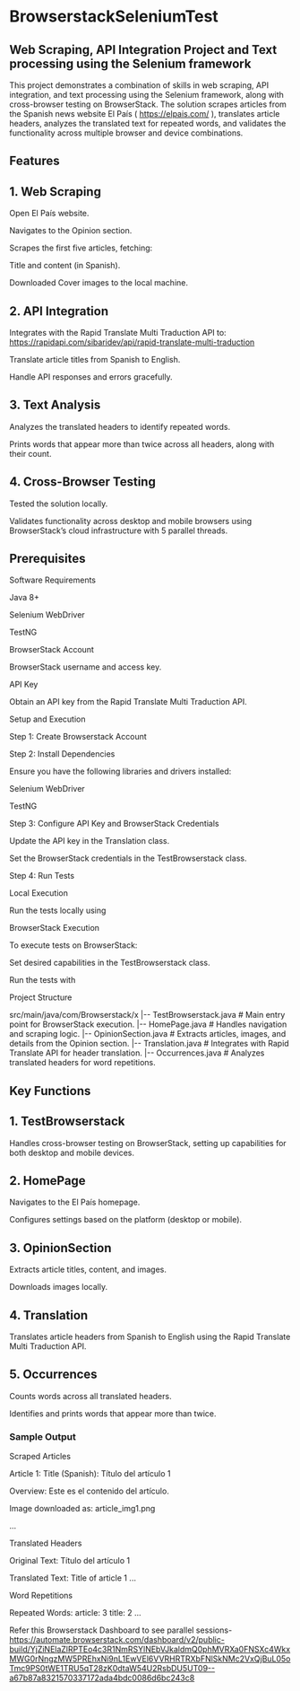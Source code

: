 # BrowserstackSeleniumTest


## Web Scraping, API Integration Project and Text processing using the Selenium framework 

This project demonstrates a combination of skills in web scraping, API integration, and text processing using the Selenium framework, along with cross-browser testing on BrowserStack. The solution scrapes articles from the Spanish news website El País ( https://elpais.com/ ), translates article headers, analyzes the translated text for repeated words, and validates the functionality across multiple browser and device combinations.

## Features

## 1. Web Scraping

Open El País website.

Navigates to the Opinion section.

Scrapes the first five articles, fetching:

Title and content (in Spanish).

Downloaded Cover images to the local machine.

## 2. API Integration

Integrates with the Rapid Translate Multi Traduction API to:  https://rapidapi.com/sibaridev/api/rapid-translate-multi-traduction

Translate article titles from Spanish to English.

Handle API responses and errors gracefully.


## 3. Text Analysis

Analyzes the translated headers to identify repeated words.

Prints words that appear more than twice across all headers, along with their count.

## 4. Cross-Browser Testing

Tested the solution locally.

Validates functionality across desktop and mobile browsers using BrowserStack’s cloud infrastructure with 5 parallel threads.

## Prerequisites

Software Requirements

Java 8+

Selenium WebDriver

TestNG

BrowserStack Account

BrowserStack username and access key.

API Key

Obtain an API key from the Rapid Translate Multi Traduction API.

Setup and Execution

Step 1: Create Browserstack Account

Step 2: Install Dependencies

Ensure you have the following libraries and drivers installed:

Selenium WebDriver

TestNG

Step 3: Configure API Key and BrowserStack Credentials

Update the API key in the Translation class.

Set the BrowserStack credentials in the TestBrowserstack class.

Step 4: Run Tests

Local Execution

Run the tests locally using

BrowserStack Execution

To execute tests on BrowserStack:

Set desired capabilities in the TestBrowserstack class.

Run the tests with

Project Structure

src/main/java/com/Browserstack/x
|-- TestBrowserstack.java    # Main entry point for BrowserStack execution.
|-- HomePage.java            # Handles navigation and scraping logic.
|-- OpinionSection.java      # Extracts articles, images, and details from the Opinion section.
|-- Translation.java         # Integrates with Rapid Translate API for header translation.
|-- Occurrences.java         # Analyzes translated headers for word repetitions.

## Key Functions

## 1. TestBrowserstack

Handles cross-browser testing on BrowserStack, setting up capabilities for both desktop and mobile devices.

## 2. HomePage

Navigates to the El País homepage.

Configures settings based on the platform (desktop or mobile).

## 3. OpinionSection

Extracts article titles, content, and images.

Downloads images locally.

## 4. Translation

Translates article headers from Spanish to English using the Rapid Translate Multi Traduction API.

## 5. Occurrences

Counts words across all translated headers.

Identifies and prints words that appear more than twice.

### Sample Output

Scraped Articles

Article 1:
Title (Spanish): Título del artículo 1

Overview: Este es el contenido del artículo.

Image downloaded as: article_img1.png

...

Translated Headers

Original Text: Título del artículo 1

Translated Text: Title of article 1
...

Word Repetitions

Repeated Words:
article: 3
title: 2
...



Refer this Browserstack Dashboard to see parallel sessions- https://automate.browserstack.com/dashboard/v2/public-build/YjZiNElaZlRPTEo4c3R1NmRSYlNEbVJkaldmQ0phMVRXa0FNSXc4WkxMWG0rNngzMW5PREhxNi9nL1EwVEl6VVRHRTRXbFNlSkNMc2VxQjBuL05oTmc9PS0tWE1TRU5qT28zK0dtaW54U2RsbDU5UT09--a67b87a8321570337172ada4bdc0086d6bc243c8

